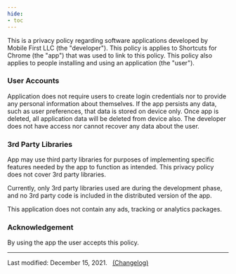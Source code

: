 ```yaml
---
hide:
- toc
---
```


This is a privacy policy regarding software applications developed by Mobile First LLC (the "developer"). This policy is applies to Shortcuts for Chrome (the "app") that was used to link to this policy. This policy also applies to people installing and using an application (the "user").

### User Accounts

Application does not require users to create login credentials nor to provide any personal information about themselves. If the app persists any data, such as user preferences, that data is stored on device only. Once app is deleted, all application data will be deleted from device also. The developer does not have access nor cannot recover any data about the user.

### 3rd Party Libraries

App may use third party libraries for purposes of implementing specific features needed by the app to function as intended. This privacy policy does not cover 3rd party libraries.

Currently, only 3rd party libraries used are during the development phase, and no 3rd party code is included in the distributed version of the app.

This application does not contain any ads, tracking or analytics packages.

### Acknowledgement

By using the app the user accepts this policy.

***

Last modified: December 15, 2021. &nbsp; [(Changelog)](https://github.com/MobileFirstLLC/shortcuts-for-chrome/commits/main/docs/files/privacy.md) 


